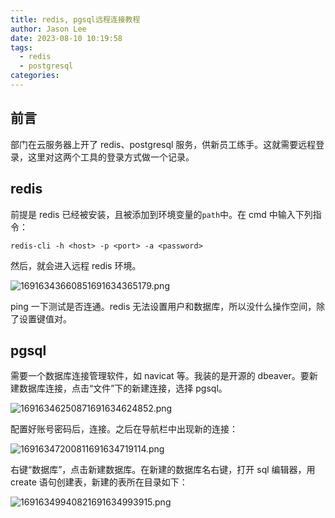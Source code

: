 ```yaml
---
title: redis, pgsql远程连接教程
author: Jason Lee
date: 2023-08-10 10:19:58
tags:
  - redis
  - postgresql
categories:
---
```


## 前言

部门在云服务器上开了 redis、postgresql 服务，供新员工练手。这就需要远程登录，这里对这两个工具的登录方式做一个记录。

## redis

前提是 redis 已经被安装，且被添加到环境变量的`path`中。在 cmd 中输入下列指令：

```
redis-cli -h <host> -p <port> -a <password>
```

然后，就会进入远程 redis 环境。

![16916343660851691634365179.png](https://fastly.jsdelivr.net/gh/li199-code/blog-imgs@main/16916343660851691634365179.png)

ping 一下测试是否连通。redis 无法设置用户和数据库，所以没什么操作空间，除了设置键值对。

## pgsql

需要一个数据库连接管理软件，如 navicat 等。我装的是开源的 dbeaver。要新建数据库连接，点击“文件”下的新建连接，选择 pgsql。

![16916346250871691634624852.png](https://fastly.jsdelivr.net/gh/li199-code/blog-imgs@main/16916346250871691634624852.png)

配置好账号密码后，连接。之后在导航栏中出现新的连接：

![16916347200811691634719114.png](https://fastly.jsdelivr.net/gh/li199-code/blog-imgs@main/16916347200811691634719114.png)

右键“数据库”，点击新建数据库。在新建的数据库名右键，打开 sql 编辑器，用 create 语句创建表，新建的表所在目录如下：

![16916349940821691634993915.png](https://fastly.jsdelivr.net/gh/li199-code/blog-imgs@main/16916349940821691634993915.png)
